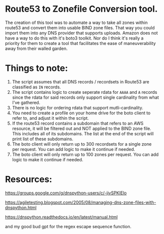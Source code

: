 # Route53 to Zonefile Conversion tool.

The creation of this tool was to automate a way to take all zones within route53 and convert them into usable BIND zone files. That way you could import them into any DNS provider that supports uploads. Amazon does not have a way to do this with it's boto3 toolkit. Nor do I think it's really a priority for them to create a tool that facilitates the ease of maneuverability away from their walled garden. 

# Things to note:

1) The script assumes that all DNS records / recordsets in Route53 are classified as `IN` records.
2) The script contains logic to create seperate rdata for `AAAA` and `A` records since the rdata for said records only support single cardinality from what I've gathered.
3) There is no logic for ordering rdata that support mutli-cardinality.
4) You need to create a profile on your home drive for the boto client to refer to, and adjust it within the script.
5) If the route53 record contains a subdomain that refers to an AWS resource, it will be filtered out and NOT applied to the BIND zone file. This includes all of its subdomains. The list at the end of the script will print list of these subdomains. 
6) The boto client will only return up to 300 recordsets for a single zone per request. You can add logic to make it continue if needed. 
7) The boto client will only return up to 100 zones per request. You can add logic to make it continue if needed.

# Resources:

https://groups.google.com/g/dnspython-users/c/-jivSPKIElo


https://agiletesting.blogspot.com/2005/08/managing-dns-zone-files-with-dnspython.html


https://dnspython.readthedocs.io/en/latest/manual.html


and my good bud gpt for the regex escape sequence function. 
